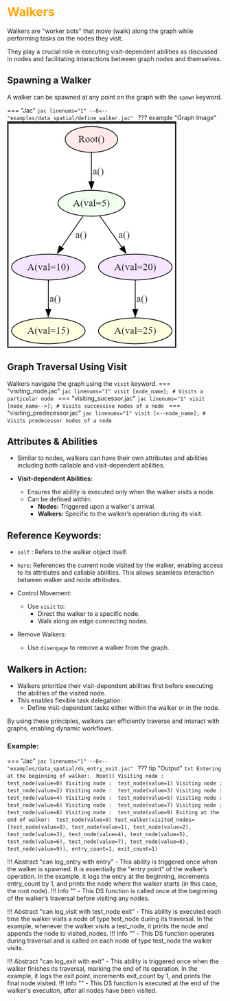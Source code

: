 # <span style="color: orange">Walkers</span>
Walkers are "worker bots" that move (walk) along the graph while performing tasks on the nodes they visit.

They play a crucial role in executing visit-dependent abilities as discussed in nodes and facilitating interactions between graph nodes and themselves.

## Spawning a Walker
A walker can be spawned at any point on the graph with the ```spawn``` keyword.

=== "Jac"
    ```jac linenums="1"
    --8<-- "examples/data_spatial/define_walker.jac"
    ```
??? example "Graph Image"
    ![Image](Images/define_walker.png)

## Graph Traversal Using Visit
Walkers navigate the graph using the ```visit``` keyword.
=== "visiting_node.jac"
    ```jac linenums="1"
        visit [node_name]; # Visits a particular node
    ```
=== "visiting_sucessor.jac"
    ```jac linenums="1"
        visit [node_name-->]; # Visits successive nodes of a node
    ```
=== "visiting_predecessor.jac"
    ```jac linenums="1"
        visit [<--node_name]; # Visits predecessor nodes of a node
    ```
## Attributes & Abilities
- Similar to nodes, walkers can have their own attributes and abilities including both callable and visit-dependent abilities.

- **Visit-dependent Abilities:**
    - Ensures the ability is executed only when the walker visits a node.
    - Can be defined within:
        - **Nodes:** Triggered upon a walker's arrival.
        - **Walkers:**  Specific to the walker’s operation during its visit.
## Reference Keywords:
- ```self``` : Refers to the walker object itself.
- ```here```: References the current node visited by the walker, enabling access to its attributes and callable abilities.
    This allows seamless interaction between walker and node attributes.

- Control Movement:
    - Use ```visit``` to:
        - Direct the walker to a specific node.
        - Walk along an edge connecting nodes.

- Remove Walkers:
    - Use ```disengage``` to remove a walker from the graph.

## Walkers in Action:
- Walkers prioritize their visit-dependent abilities first before executing the abilities of the visited node.
- This enables flexible task delegation:
    - Define visit-dependent tasks either within the walker or in the node.

By using these principles, walkers can efficiently traverse and interact with graphs, enabling dynamic workflows.

### Example:
=== "Jac"
    ```jac linenums="1"
    --8<-- "examples/data_spatial/ds_entry_exit.jac"
    ```
??? tip "Output"
    ```txt
    Entering at the beginning of walker:  Root()
    Visiting node :  test_node(value=0)
    Visiting node :  test_node(value=1)
    Visiting node :  test_node(value=2)
    Visiting node :  test_node(value=3)
    Visiting node :  test_node(value=4)
    Visiting node :  test_node(value=5)
    Visiting node :  test_node(value=6)
    Visiting node :  test_node(value=7)
    Visiting node :  test_node(value=8)
    Visiting node :  test_node(value=9)
    Exiting at the end of walker:  test_node(value=9)
    test_walker(visited_nodes=[test_node(value=0), test_node(value=1), test_node(value=2), test_node(value=3), test_node(value=4), test_node(value=5), test_node(value=6), test_node(value=7), test_node(value=8), test_node(value=9)], entry_count=1, exit_count=1)
    ```

!!! Abstract  "can log_entry with entry"
    -  This ability is triggered once when the walker is spawned. It is essentially the "entry point" of the walker’s operation.
    In the example, it logs the entry at the beginning, increments entry_count by 1, and prints the node where the walker starts (in this case, the root node).
    !!! Info ""
        - This DS function is called once at the beginning of the walker’s traversal before visiting any nodes.

!!! Abstract "can log_visit with test_node exit"
    - This ability is executed each time the walker visits a node of type test_node during its traversal.
    In the example, whenever the walker visits a test_node, it prints the node and appends the node to visited_nodes.
    !!! Info ""
        - This DS function operates during traversal and is called on each node of type test_node the walker visits.

!!! Abstract "can log_exit with exit"
    - This ability is triggered once when the walker finishes its traversal, marking the end of its operation.
    In the example, it logs the exit point, increments exit_count by 1, and prints the final node visited.
    !!! Info ""
        - This DS function is executed at the end of the walker's execution, after all nodes have been visited.